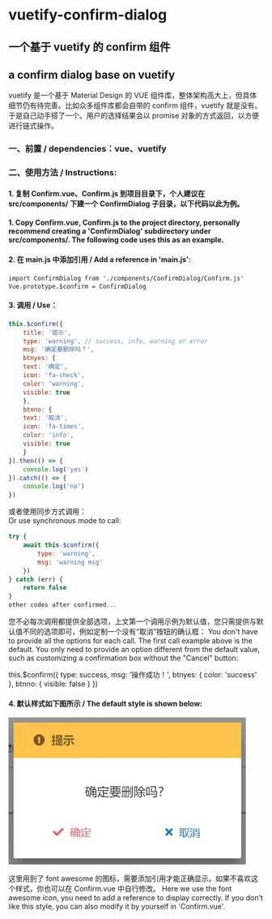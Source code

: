 # vuetify-confirm-dialog

## 一个基于 vuetify 的 confirm 组件
## a confirm dialog base on vuetify

vuetify 是一个基于 Material Design 的 VUE 组件库，整体架构高大上，但具体细节仍有待完善。比如众多组件库都会自带的 confirm 组件，vuetify 就是没有。于是自己动手搭了一个。用户的选择结果会以 promise 对象的方式返回，以方便进行链式操作。

### 一、前置 / dependencies：vue、vuetify

### 二、使用方法 / Instructions: 

#### 1. 复制 Confirm.vue、Confirm.js 到项目目录下，个人建议在 src/components/ 下建一个 ConfirmDialog 子目录，以下代码以此为例。  
#### 1. Copy Confirm.vue, Confirm.js to the project directory, personally recommend creating a 'ConfirmDialog' subdirectory under src/components/. The following code uses this as an example.

#### 2. 在 main.js 中添加引用 / Add a reference in 'main.js': 
    import ConfirmDialog from './components/ConfirmDialog/Confirm.js'
    Vue.prototype.$confirm = ConfirmDialog
    
#### 3. 调用 / Use：  
```js
this.$confirm({
    title: '提示',
    type: 'warning', // success, info, warning or error
    msg: '确定要删除吗？',
    btnyes: {
	text: '确定',
	icon: 'fa-check',
	color: 'warning', 
	visible: true
    },
    btnno: {
	text: '取消',
	icon: 'fa-times',
	color: 'info',
	visible: true
    }
}).then(() => {
    console.log('yes')
}).catch(() => {
    console.log('no')
})
```
或者使用同步方式调用：  
Or use synchronous mode to call:  
```js
try {
    await this.$confirm({
        type: 'warning',
        msg: 'warning msg'
    })
} catch (err) {
    return false
}
other codes after confirmed...
```
您不必每次调用都提供全部选项，上文第一个调用示例为默认值，您只需提供与默认值不同的选项即可，例如定制一个没有“取消”按钮的确认框：
You don't have to provide all the options for each call. The first call example above is the default. You only need to provide an option different from the default value, such as customizing a confirmation box without the "Cancel" button: 

  this.$confirm({ type: success, msg: '操作成功！', btnyes: { color: 'success' }, btnno: { visible: false } })

#### 4. 默认样式如下图所示 / The default style is shown below: 
![image](https://github.com/cyyssly/vuetify-confirm-dialog/blob/master/confirm.JPG)

这里用到了 font awesome 的图标，需要添加引用才能正确显示。如果不喜欢这个样式，你也可以在 Confirm.vue 中自行修改。
Here we use the font awesome icon, you need to add a reference to display correctly. If you don't like this style, you can also modify it by yourself in 'Confirm.vue'.
